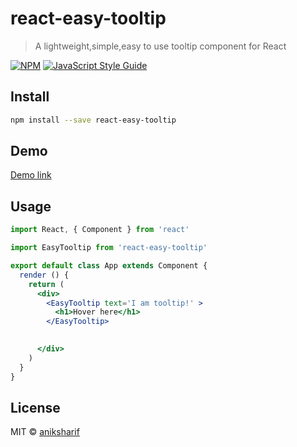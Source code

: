 # react-easy-tooltip

> A lightweight,simple,easy to use tooltip component for React

[![NPM](https://img.shields.io/npm/v/react-easy-tooltip.svg)](https://www.npmjs.com/package/react-easy-tooltip) [![JavaScript Style Guide](https://img.shields.io/badge/code_style-standard-brightgreen.svg)](https://standardjs.com)

## Install

```bash
npm install --save react-easy-tooltip
```

## Demo

[Demo link](https://github.com/aniksharif/react-easy-tooltip.git)

## Usage

```jsx
import React, { Component } from 'react'

import EasyTooltip from 'react-easy-tooltip'

export default class App extends Component {
  render () {
    return (
      <div>
        <EasyTooltip text='I am tooltip!' >
          <h1>Hover here</h1>
        </EasyTooltip>
        

      </div>
    )
  }
}
```

## License

MIT © [aniksharif](https://github.com/aniksharif)
